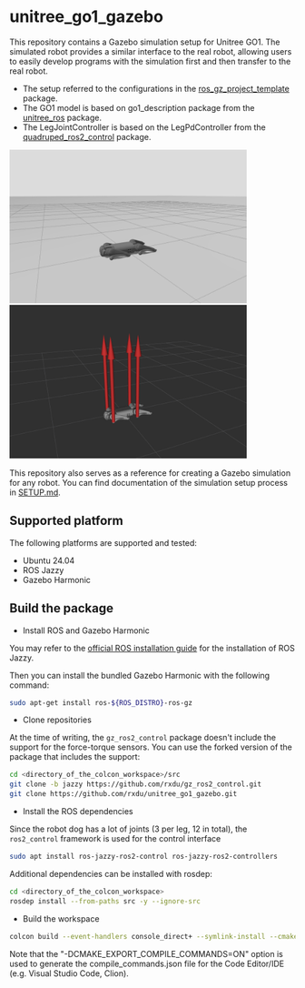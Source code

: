 # unitree_go1_gazebo

This repository contains a Gazebo simulation setup for Unitree GO1. The simulated robot provides a similar interface to
the real robot, allowing users to easily develop programs with the simulation first and then transfer to the real robot.

* The setup referred to the configurations in
  the [ros_gz_project_template](https://github.com/gazebosim/ros_gz_project_template) package.
* The GO1 model is based on go1_description package from
  the [unitree_ros](https://github.com/unitreerobotics/unitree_ros) package.
* The LegJointController is based on the LegPdController from
  the [quadruped_ros2_control](https://github.com/legubiao/quadruped_ros2_control) package.

<img src="docs/screenshots/go1_gazebo.png" height="270">
<img src="docs/screenshots/go1_ft_sensor.png" height="270">

This repository also serves as a reference for creating a Gazebo simulation for any robot. You can find
documentation of the simulation setup process in [SETUP.md](docs/SETUP.md).

## Supported platform

The following platforms are supported and tested:

* Ubuntu 24.04
* ROS Jazzy
* Gazebo Harmonic

## Build the package

* Install ROS and Gazebo Harmonic

You may refer to the [official ROS installation guide](https://docs.ros.org/en/jazzy/Installation.html) for the
installation of ROS Jazzy.

Then you can install the bundled Gazebo Harmonic with the following command:

```bash
sudo apt-get install ros-${ROS_DISTRO}-ros-gz
```

* Clone repositories

At the time of writing, the `gz_ros2_control` package doesn't include the support for the force-torque sensors. You can
use the forked version of the package that includes the support:

```bash
cd <directory_of_the_colcon_workspace>/src
git clone -b jazzy https://github.com/rxdu/gz_ros2_control.git
git clone https://github.com/rxdu/unitree_go1_gazebo.git
```

* Install the ROS dependencies

Since the robot dog has a lot of joints (3 per leg, 12 in total), the `ros2_control` framework is used for the control
interface

```bash
sudo apt install ros-jazzy-ros2-control ros-jazzy-ros2-controllers
```

Additional dependencies can be installed with rosdep:

```bash
cd <directory_of_the_colcon_workspace>
rosdep install --from-paths src -y --ignore-src
```

* Build the workspace

```bash
colcon build --event-handlers console_direct+ --symlink-install --cmake-args -DCMAKE_EXPORT_COMPILE_COMMANDS=ON -G Ninja
```

Note that the "-DCMAKE_EXPORT_COMPILE_COMMANDS=ON" option is used to generate the compile_commands.json file for the
Code Editor/IDE (e.g. Visual Studio Code, Clion).
